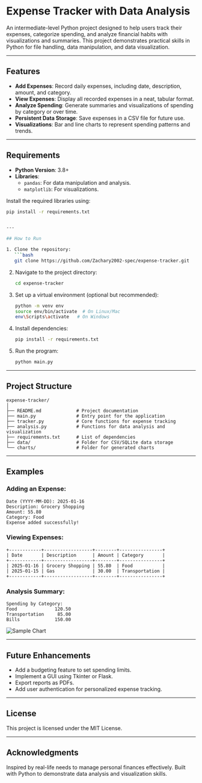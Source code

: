 # Expense Tracker with Data Analysis

An intermediate-level Python project designed to help users track their expenses, categorize spending, and analyze financial habits with visualizations and summaries. This project demonstrates practical skills in Python for file handling, data manipulation, and data visualization.

---

## Features

- **Add Expenses**: Record daily expenses, including date, description, amount, and category.
- **View Expenses**: Display all recorded expenses in a neat, tabular format.
- **Analyze Spending**: Generate summaries and visualizations of spending by category or over time.
- **Persistent Data Storage**: Save expenses in a CSV file for future use.
- **Visualizations**: Bar and line charts to represent spending patterns and trends.

---

## Requirements

- **Python Version**: 3.8+
- **Libraries**:
  - `pandas`: For data manipulation and analysis.
  - `matplotlib`: For visualizations.

Install the required libraries using:

````bash
pip install -r requirements.txt


---

## How to Run

1. Clone the repository:
   ```bash
   git clone https://github.com/Zachary2002-spec/expense-tracker.git
````

2. Navigate to the project directory:
   ```bash
   cd expense-tracker
   ```
3. Set up a virtual environment (optional but recommended):
   ```bash
   python -m venv env
   source env/bin/activate  # On Linux/Mac
   env\Scripts\activate   # On Windows
   ```
4. Install dependencies:
   ```bash
   pip install -r requirements.txt
   ```
5. Run the program:
   ```bash
   python main.py
   ```

---

## Project Structure

```
expense-tracker/
│
├── README.md             # Project documentation
├── main.py               # Entry point for the application
├── tracker.py            # Core functions for expense tracking
├── analysis.py           # Functions for data analysis and visualization
├── requirements.txt      # List of dependencies
├── data/                 # Folder for CSV/SQLite data storage
└── charts/               # Folder for generated charts
```

---

## Examples

### Adding an Expense:

```
Date (YYYY-MM-DD): 2025-01-16
Description: Grocery Shopping
Amount: 55.80
Category: Food
Expense added successfully!
```

### Viewing Expenses:

```
+------------+------------------+--------+----------------+
| Date       | Description      | Amount | Category       |
+------------+------------------+--------+----------------+
| 2025-01-16 | Grocery Shopping | 55.80  | Food           |
| 2025-01-15 | Gas              | 30.00  | Transportation |
+------------+------------------+--------+----------------+
```

### Analysis Summary:

```
Spending by Category:
Food              120.50
Transportation     85.00
Bills             150.00
```

![Sample Chart](charts/sample_chart.png)

---

## Future Enhancements

- Add a budgeting feature to set spending limits.
- Implement a GUI using Tkinter or Flask.
- Export reports as PDFs.
- Add user authentication for personalized expense tracking.

---

## License

This project is licensed under the MIT License.

---

## Acknowledgments

Inspired by real-life needs to manage personal finances effectively. Built with Python to demonstrate data analysis and visualization skills.
